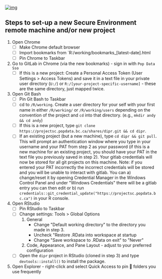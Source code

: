 [![img](https://img.shields.io/badge/Lifecycle-Maturing-007EC6)](https://github.com/bcgov/repomountie/blob/master/doc/lifecycle-badges.md)

## Steps to set-up a new Secure Environment remote machine and/or new project

1. Open Chrome 
   - [ ] Make Chrome default browser 
   - [ ] Import bookmarks from `R:/working/bookmarks_[latest-date].html
   - [ ] Pin Chrome to Taskbar
2. Go to GitLab in Chrome (via the new bookmarks) - sign in with `Pop Data Sso`
   - [ ] If this is a new project: Create a Personal Access Token (User Settings > Access Tokens) and save it in a text file in your private user directory (`U:/`) or `R:/[your-project-specific-username]` - these are the same directory, just mapped twice.
3. Open Git Bash
   - [ ] Pin Git Bash to Taskbar
   - [ ] cd to `/R/working`. Create a user directory for your self with your first name in either `/R/working/` or `/R/working/users` depending on the convention of the project and `cd` into that directory. (e.g., `mkdir andy && cd andy`)
   - [ ] If this is a new project, type `git clone https://projectsc.popdata.bc.ca/shares/dipr.git && cd dipr`. 
   - [ ] If an existing project (but a new machine), type `cd dipr && git pull`. This will prompt an authentication window where you type in your username and your PAT from step 2 as your password (if this is a new machine for an existing project, you should have your PAT in the text file you previously saved in step 2). Your gitlab credentials will now be stored for all git projects on this machine. Note: if you entered your PAT incorrectly the incorrect credentials will be stored and you will be unable to interact with gitlab. You can a) change/reset it by opening Credential Manager in the Windows Control Panel and under "Windows Credentials" there will be a gitlab entry you can then edit or b) run `credentials::git_credential_update("https://projectsc.popdata.bc.ca")` in your R console.
4. Open RStudio
   - [ ] Pin RStudio to Taskbar
   - [ ] Change settings: Tools > Global Options
     1. General  
        - Change "Default working directory" to the directory you made in step 3.  
        - Uncheck "Restore .RData into workspace at startup  
        - Change "Save workspace to .RData on exit" to "Never"  
     2. Code, Appearance, and Pane Layout - adjust to your preferred configuration
   - [ ] Open the `dipr` project in RStudio (cloned in step 3) and type `devtools::install()` to install the package.
5. Open Explorer - right-click and select Quick Access to pin 📌 folders you use frequently
